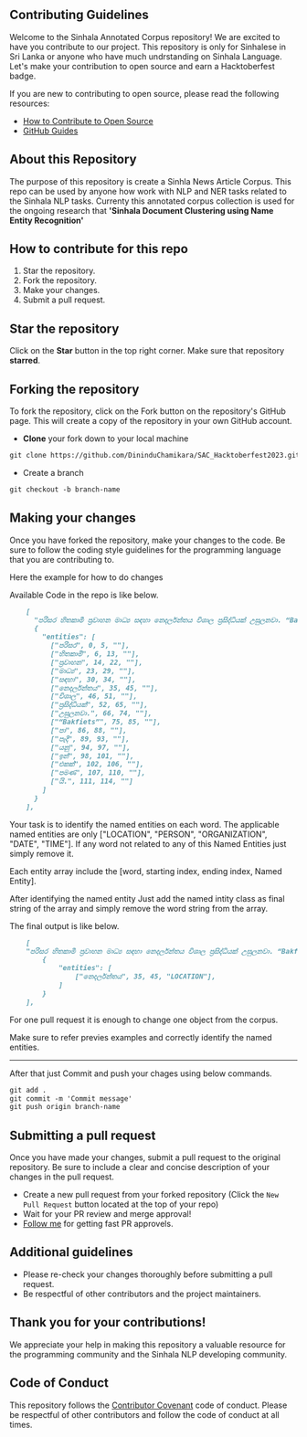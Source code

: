 ## Contributing Guidelines

Welcome to the Sinhala Annotated Corpus repository! We are excited to have you contribute to our project. This repository is only for Sinhalese in Sri Lanka or anyone who have much undrstanding on Sinhala Language. Let's make your contribution to open source and earn a Hacktoberfest badge.

If you are new to contributing to open source, please read the following resources:

* [How to Contribute to Open Source](https://www.freecodecamp.org/news/how-to-contribute-to-open-source-projects-beginners-guide/)
* [GitHub Guides](https://github.com/git-guides)

## About this Repository

The purpose of this repository is create a Sinhla News Article Corpus. This repo can be used by anyone how work with NLP and NER tasks related to the Sinhala NLP tasks. Currenty this annotated corpus collection is used for the ongoing research that **'Sinhala Document Clustering using Name Entity Recognition'** 

## How to contribute for this repo

1. Star the repository.
2. Fork the repository.
3. Make your changes.
4. Submit a pull request.

## Star the repository

Click on the **Star** button in the top right corner. Make sure that repository **starred**.

## Forking the repository

To fork the repository, click on the Fork button on the repository's GitHub page. This will create a copy of the repository in your own GitHub account.

- **Clone** your fork down to your local machine

```markdown
git clone https://github.com/DininduChamikara/SAC_Hacktoberfest2023.git
```

- Create a branch

```markdown
git checkout -b branch-name
```

## Making your changes

Once you have forked the repository, make your changes to the code. Be sure to follow the coding style guidelines for the programming language that you are contributing to.

Here the example for how to do changes

Available Code in the repo is like below.

```markdown
    [
      "පරිසර හිතකාමී ප්‍රවාහන මාධ්‍ය සඳහා නෙදර්ලන්තය විශාල ප්‍රසිද්ධියක් උසුලනවා. “Bakfiets” පා පැදි යනු ඉන් එකක් පමණ යි.",
      {
        "entities": [
          ["පරිසර", 0, 5, ""],
          ["හිතකාමී", 6, 13, ""],
          ["ප්‍රවාහන", 14, 22, ""],
          ["මාධ්‍ය", 23, 29, ""],
          ["සඳහා", 30, 34, ""],
          ["නෙදර්ලන්තය", 35, 45, ""],
          ["විශාල", 46, 51, ""],
          ["ප්‍රසිද්ධියක්", 52, 65, ""],
          ["උසුලනවා.", 66, 74, ""],
          ["“Bakfiets”", 75, 85, ""],
          ["පා", 86, 88, ""],
          ["පැදි", 89, 93, ""],
          ["යනු", 94, 97, ""],
          ["ඉන්", 98, 101, ""],
          ["එකක්", 102, 106, ""],
          ["පමණ", 107, 110, ""],
          ["යි.", 111, 114, ""]
        ]
      }
    ],
```
Your task is to identify the named entities on each word. The applicable named entities are only ["LOCATION", "PERSON", "ORGANIZATION", "DATE", "TIME"]. If any word not related to any of this Named Entities just simply remove it.

Each entity array include the [word, starting index, ending index, Named Entity].

After identifying the named entity Just add the named intity class as final string of the array and simply remove the word string from the array. 

The final output is like below.

```markdown
    [
    "පරිසර හිතකාමී ප්‍රවාහන මාධ්‍ය සඳහා නෙදර්ලන්තය විශාල ප්‍රසිද්ධියක් උසුලනවා. “Bakfiets” පා පැදි යනු ඉන් එකක් පමණ යි.",
        {
            "entities": [
                ["නෙදර්ලන්තය", 35, 45, "LOCATION"],
            ]
        }
    ],
```
For one pull request it is enough to change one object from the corpus.

Make sure to refer previes examples and correctly identify the named entities. 

-----------------------

After that just Commit and push your chages using below commands.

```markdown
git add .
git commit -m 'Commit message'
git push origin branch-name
```

## Submitting a pull request

Once you have made your changes, submit a pull request to the original repository. Be sure to include a clear and concise description of your changes in the pull request.

- Create a new pull request from your forked repository (Click the `New Pull Request` button located at the top of your repo)
- Wait for your PR review and merge approval!
- [Follow me](https://github.com/DininduChamikara) for getting fast PR approvels. 

## Additional guidelines

* Please re-check your changes thoroughly before submitting a pull request.
* Be respectful of other contributors and the project maintainers.

## Thank you for your contributions!

We appreciate your help in making this repository a valuable resource for the programming community and the Sinhala NLP developing community.

## Code of Conduct

This repository follows the [Contributor Covenant](https://www.contributor-covenant.org/) code of conduct. Please be respectful of other contributors and follow the code of conduct at all times.
